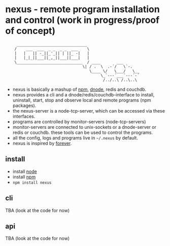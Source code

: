 # nexus - remote program installation and control (work in progress/proof of concept)

         _______________________________
        /    ___  ___  _ _  _ _  ___    \
        |   |   || -_||_'_|| | ||_ -|   |
        |   |_|_||___||_,_||___||___|   |
        \_____________________________  / ____       ___
                                      \| / .  \  .-´/   \`-.
                                         \____ \/   \___/   \__
                                              \_`---´___`---´-´
                                               /../..\ /..\..\

* nexus is basically a mashup of [npm], [dnode], redis and couchdb.
* nexus provides a cli and a dnode/redis/couchdb-interface to install, 
  uninstall, start, stop and observe local and remote programs (npm packages).
* the nexus-server is a node-tcp-server, which can be accessed via these
  interfaces.
* programs are controlled by monitor-servers (node-tcp-servers)
* monitor-servers are connected to unix-sockets or a dnode-server or redis or 
  couchdb. these tools can be used to control the programs.
* all the config, logs and programs live in `~/.nexus` by default.
* nexus is inspired by [forever].

## install

* install [node]
* install [npm]
* `npm install nexus`

## cli

TBA (look at the code for now)

## api

TBA (look at the code for now)

[dnode]: https://github.com/substack/dnode
[forever]: https://github.com/nodejitsu/forever
[node]: http://nodejs.org
[npm]: https://npmjs.org

